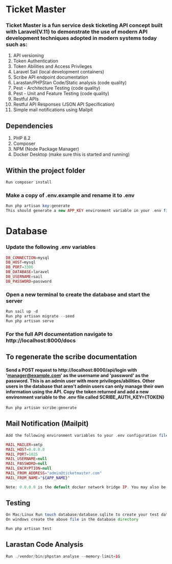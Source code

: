 # Ticket Master

### Ticket Master is a fun service desk ticketing API concept built with Laravel(V.11) to demonstrate the use of modern API development techniques adopted in modern systems today such as:

1. API versioning
2. Token Authentication
3. Token Abilities and Access Privileges
4. Laravel Sail (local development containers)
5. Scribe API endpoint documentation
6. Larastan/PHPStan Code/Static analysis (code quality)
7. Pest - Architecture Testing (code quality)
8. Pest - Unit and Feature Testing (code quality)
9. Restful APIs 
10. Restful API Responses (JSON API Specification)
11. Simple mail notifications using Mailpit

## Dependencies
1. PHP 8.2
2. Composer
3. NPM (Node Package Manager)
4. Docker Desktop (make sure this is started and running)

## Within the project folder

```php
Run composer install
```

### Make a copy of .env.example and rename it to .env

```php
Run php artisan key:generate
This should generate a new APP_KEY environment variable in your .env file with your applications key
```
# Database

### Update the following .env variables
```php
DB_CONNECTION=mysql
DB_HOST=mysql
DB_PORT=3306
DB_DATABASE=laravel
DB_USERNAME=sail
DB_PASSWORD=password
```

### Open a new terminal to create the database and start the server

```php
Run sail up -d
Run php artisan migrate --seed
Run php artisan serve
```

### For the full API documentation navigate to http://localhost:8000/docs

## To regenerate the scribe documentation
#### Send a POST request to http://localhost:8000/api/login with 'manager@example.com' as the username and 'password' as the password. This is an admin user with more privileges/abilities. Other users in the database that aren't admin users can only manage their own information using the API. Copy the token returned and add a new environment variable to the .env file called SCRIBE_AUTH_KEY={TOKEN}

```php
Run php artisan scribe:generate
```

## Mail Notification (Mailpit)

```php
Add the following environment variables to your .env configuration file. Then in a new browser window navigate to: http:://http://localhost:8025/ 

MAIL_MAILER=smtp
MAIL_HOST=0.0.0.0
MAIL_PORT=1025
MAIL_USERNAME=null
MAIL_PASSWORD=null
MAIL_ENCRYPTION=null
MAIL_FROM_ADDRESS="admin@ticketmaster.com"
MAIL_FROM_NAME="${APP_NAME}"

Note: 0.0.0.0 is the default docker network bridge IP. You may also be able to substitute this for 'mailpit' which is the network name in docker.
```

## Testing

```php
On Mac/Linux Run touch database/database.sqlite to create your test database
On windows create the above file in the database directory
```


```php
Run php artisan test
```

## Larastan Code Analysis
```php
Run ./vendor/bin/phpstan analyse --memory-limit=1G
```



